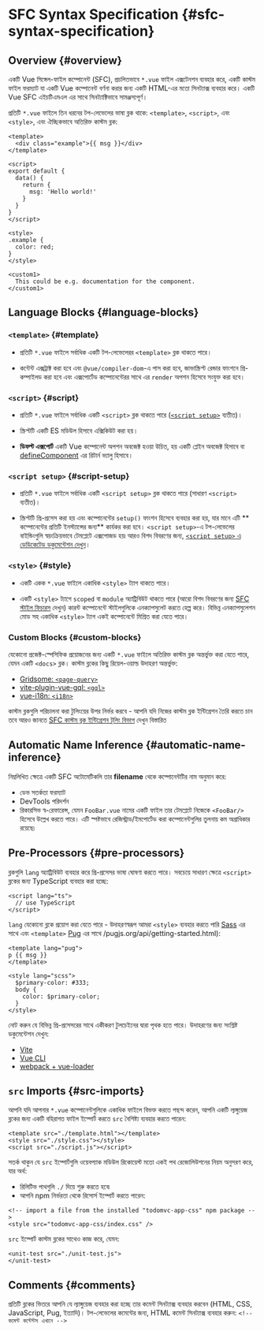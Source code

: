 # SFC Syntax Specification {#sfc-syntax-specification}

## Overview {#overview}

একটি Vue সিঙ্গেল-ফাইল কম্পোনেন্ট (SFC), প্রচলিতভাবে `*.vue` ফাইল এক্সটেনশন ব্যবহার করে, একটি কাস্টম ফাইল ফরম্যাট যা একটি Vue কম্পোনেন্ট বর্ণনা করার জন্য একটি HTML-এর মতো সিনট্যাক্স ব্যবহার করে। একটি Vue SFC এইচটিএমএল এর সাথে সিনট্যাক্টিভাবে সামঞ্জস্যপূর্ণ।

প্রতিটি `*.vue` ফাইলে তিন ধরনের টপ-লেভেলের ভাষা ব্লক থাকে: `<template>`, `<script>`, এবং `<style>`, এবং ঐচ্ছিকভাবে অতিরিক্ত কাস্টম ব্লক:

```vue
<template>
  <div class="example">{{ msg }}</div>
</template>

<script>
export default {
  data() {
    return {
      msg: 'Hello world!'
    }
  }
}
</script>

<style>
.example {
  color: red;
}
</style>

<custom1>
  This could be e.g. documentation for the component.
</custom1>
```

## Language Blocks {#language-blocks}

### `<template>` {#template}

- প্রতিটি `*.vue` ফাইলে সর্বাধিক একটি টপ-লেভেলেরর `<template>` ব্লক থাকতে পারে।

- কন্টেন্ট এক্সট্রাক্ট করা হবে এবং `@vue/compiler-dom`-এ পাস করা হবে, জাভাস্ক্রিপ্ট রেন্ডার ফাংশনে প্রি-কম্পাইলড করা হবে এবং এক্সপোর্টেড কম্পোনেন্টেরর সাথে এর `render` অপশন হিসেবে সংযুক্ত করা হবে।

### `<script>` {#script}

- প্রতিটি `*.vue` ফাইলে সর্বাধিক একটি `<script>` ব্লক থাকতে পারে ([`<script setup>`](/api/sfc-script-setup) ব্যতীত)।

- স্ক্রিপ্টটি একটি ES মডিউল হিসাবে এক্সিকিউট করা হয়।

- **ডিফল্ট এক্সপোর্ট** একটি Vue কম্পোনেন্ট অপশন অবজেক্ট হওয়া উচিত, হয় একটি প্লেইন অবজেক্ট হিসাবে বা [defineComponent](/api/general#definecomponent) এর রিটার্ন ভ্যালু হিসাবে।

### `<script setup>` {#script-setup}

- প্রতিটি `*.vue` ফাইলে সর্বাধিক একটি `<script setup>` ব্লক থাকতে পারে (সাধারণ `<script>` ব্যতীত)।

- স্ক্রিপ্টটি প্রি-প্রসেস করা হয় এবং কম্পোনেন্টের `setup()` ফাংশন হিসেবে ব্যবহার করা হয়, যার মানে এটি ** কম্পোনেন্টের প্রতিটি ইনস্ট্যান্সের জন্য** কার্যকর করা হবে। `<script setup>`-এ টপ-লেভেলের বাইন্ডিংগুলি স্বয়ংক্রিয়ভাবে টেমপ্লেটে এক্সপোজড হয়৷ আরও বিশদ বিবরণের জন্য, [`<script setup>` এ ডেডিকেটেড ডকুমেন্টেশন দেখুন](/api/sfc-script-setup)।

### `<style>` {#style}

- একটি একক `*.vue` ফাইলে একাধিক `<style>` ট্যাগ থাকতে পারে।

- একটি `<style>` ট্যাগে `scoped` বা `module` অ্যাট্রিবিউট থাকতে পারে (আরো বিশদ বিবরণের জন্য [SFC স্টাইল ফিচারস](/api/sfc-css-features) দেখুন) কারন্ট কম্পোনেন্টে স্টাইলগুলিকে এনক্যাপসুলেট করতে হেল্প করে। বিভিন্ন এনক্যাপসুলেশন মোড সহ একাধিক `<style>` ট্যাগ একই কম্পোনেন্টে মিশ্রিত করা যেতে পারে।

### Custom Blocks {#custom-blocks}

যেকোনো প্রজেক্ট-স্পেসিফিক প্রয়োজনের জন্য একটি `*.vue` ফাইলে অতিরিক্ত কাস্টম ব্লক অন্তর্ভুক্ত করা যেতে পারে, যেমন একটি `<docs>` ব্লক। কাস্টম ব্লকের কিছু রিয়েল-ওয়াল্ড উদাহরণ অন্তর্ভুক্ত:

- [Gridsome: `<page-query>`](https://gridsome.org/docs/querying-data/)
- [vite-plugin-vue-gql: `<gql>`](https://github.com/wheatjs/vite-plugin-vue-gql)
- [vue-i18n: `<i18n>`](https://github.com/intlify/bundle-tools/tree/main/packages/unplugin-vue-i18n#i18n-custom-block)

কাস্টম ব্লকগুলি পরিচালনা করা টুলিংয়ের উপর নির্ভর করবে - আপনি যদি নিজের কাস্টম ব্লক ইন্টিগ্রেশন তৈরি করতে চান তবে আরও জানতে [SFC কাস্টম ব্লক ইন্টিগ্রেশন টুলিং বিভাগ](/guide/scaling-up/tooling#sfc-custom-block-integrations) দেখুন বিস্তারিত

## Automatic Name Inference {#automatic-name-inference}

নিম্নলিখিত ক্ষেত্রে একটি SFC অটোমেটিকলি তার **filename** থেকে কম্পোনেন্টটির নাম অনুমান করে:

- ডেভ সতর্কতা ফরম্যাট
- DevTools পরিদর্শন
- রিকারসিভ স্ব-রেফারেন্স, যেমন `FooBar.vue` নামের একটি ফাইল তার টেমপ্লেটে নিজেকে `<FooBar/>` হিসেবে উল্লেখ করতে পারে। এটি স্পষ্টভাবে রেজিস্ট্রাড/ইমপোর্টেড করা কম্পোনেন্টগুলির তুলনায় কম অগ্রাধিকার রয়েছে৷

## Pre-Processors {#pre-processors}

ব্লকগুলি `lang` অ্যাট্রিবিউট ব্যবহার করে প্রি-প্রসেসর ভাষা ঘোষণা করতে পারে। সবচেয়ে সাধারণ ক্ষেত্রে `<script>` ব্লকের জন্য TypeScript ব্যবহার করা হচ্ছে:

```vue-html
<script lang="ts">
  // use TypeScript
</script>
```

`lang` যেকোনো ব্লকে প্রয়োগ করা যেতে পারে - উদাহরণস্বরূপ আমরা `<style>` ব্যবহার করতে পারি [Sass](https://sass-lang.com/) এর সাথে এবং `<template>` [Pug](https:/) এর সাথে /pugjs.org/api/getting-started.html):

```vue-html
<template lang="pug">
p {{ msg }}
</template>

<style lang="scss">
  $primary-color: #333;
  body {
    color: $primary-color;
  }
</style>
```

নোট করুন যে বিভিন্ন প্রি-প্রসেসরের সাথে একীকরণ টুলচেইনের দ্বারা পৃথক হতে পারে। উদাহরণের জন্য সংশ্লিষ্ট ডকুমেন্টেশন দেখুন:

- [Vite](https://vitejs.dev/guide/features.html#css-pre-processors)
- [Vue CLI](https://cli.vuejs.org/guide/css.html#pre-processors)
- [webpack + vue-loader](https://vue-loader.vuejs.org/guide/pre-processors.html#using-pre-processors)

## `src` Imports {#src-imports}

আপনি যদি আপনার `*.vue` কম্পোনেন্টগুলিকে একাধিক ফাইলে বিভক্ত করতে পছন্দ করেন, আপনি একটি ল্যঙ্গুয়েজ ব্লকের জন্য একটি বহিরাগত ফাইল ইম্পোর্ট করতে `src` বৈশিষ্ট্য ব্যবহার করতে পারেন:

```vue
<template src="./template.html"></template>
<style src="./style.css"></style>
<script src="./script.js"></script>
```

সতর্ক থাকুন যে `src` ইম্পোর্টগুলি ওয়েবপ্যাক মডিউল রিকোয়েস্ট  মতো একই পথ রেজোলিউশনের নিয়ম অনুসরণ করে, যার অর্থ:

- রিলিটিভ পাথগুলি `./` দিয়ে শুরু করতে হবে৷
- আপনি npm নির্ভরতা থেকে রিসোর্স ইম্পোর্ট করতে পারেন:

```vue
<!-- import a file from the installed "todomvc-app-css" npm package -->
<style src="todomvc-app-css/index.css" />
```

`src` ইম্পোর্ট কাস্টম ব্লকের সাথেও কাজ করে, যেমন:

```vue
<unit-test src="./unit-test.js">
</unit-test>
```

## Comments {#comments}

প্রতিটি ব্লকের ভিতরে আপনি যে ল্যাঙ্গুয়েজ ব্যবহার করা হচ্ছে তার কমেন্ট সিনট্যাক্স ব্যবহার করবেন (HTML, CSS, JavaScript, Pug, ইত্যাদি)। টপ-লেভেলের কমেন্টের জন্য, HTML কমেন্ট সিনট্যাক্স ব্যবহার করুন: `<!-- কমেন্ট কন্টেন্টস এখানে -->`
